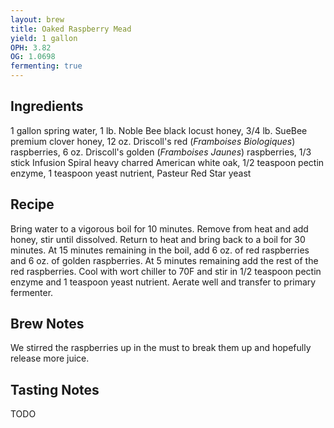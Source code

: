 ```yaml
---
layout: brew
title: Oaked Raspberry Mead
yield: 1 gallon
OPH: 3.82
OG: 1.0698
fermenting: true
---
```


## Ingredients
1 gallon spring water, 1 lb. Noble Bee black locust honey, 3/4 lb. SueBee premium clover honey, 12 oz. Driscoll's red (*Framboises Biologiques*) raspberries, 6 oz. Driscoll's golden (*Framboises Jaunes*) raspberries, 1/3 stick Infusion Spiral heavy charred American white oak, 1/2 teaspoon pectin enzyme, 1 teaspoon yeast nutrient, Pasteur Red Star yeast

## Recipe
Bring water to a vigorous boil for 10 minutes.  Remove from heat and add honey, stir until dissolved.  Return to heat and bring back to a boil for 30 minutes.  At 15 minutes remaining in the boil, add 6 oz. of red raspberries and 6 oz. of golden raspberries. At 5 minutes remaining add the rest of the red raspberries.  Cool with wort chiller to 70F and stir in 1/2 teaspoon pectin enzyme and 1 teaspoon yeast nutrient.  Aerate well and transfer to primary fermenter.

## Brew Notes
We stirred the raspberries up in the must to break them up and hopefully release more juice.

## Tasting Notes
TODO
